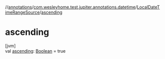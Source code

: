 //[annotations](../../../index.md)/[com.wesleyhome.test.jupiter.annotations.datetime](../index.md)/[LocalDateTimeRangeSource](index.md)/[ascending](ascending.md)

# ascending

[jvm]\
val [ascending](ascending.md): [Boolean](https://kotlinlang.org/api/latest/jvm/stdlib/kotlin/-boolean/index.html) = true
